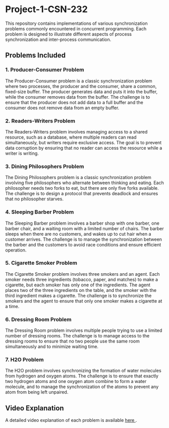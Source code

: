 # Project-1-CSN-232

This repository contains implementations of various synchronization problems commonly encountered in concurrent programming. Each problem is designed to illustrate different aspects of process synchronization and inter-process communication.

## Problems Included

### 1. Producer-Consumer Problem
The Producer-Consumer problem is a classic synchronization problem where two processes, the producer and the consumer, share a common, fixed-size buffer. The producer generates data and puts it into the buffer, while the consumer removes data from the buffer. The challenge is to ensure that the producer does not add data to a full buffer and the consumer does not remove data from an empty buffer.

### 2. Readers-Writers Problem
The Readers-Writers problem involves managing access to a shared resource, such as a database, where multiple readers can read simultaneously, but writers require exclusive access. The goal is to prevent data corruption by ensuring that no reader can access the resource while a writer is writing.

### 3. Dining Philosophers Problem
The Dining Philosophers problem is a classic synchronization problem involving five philosophers who alternate between thinking and eating. Each philosopher needs two forks to eat, but there are only five forks available. The challenge is to design a protocol that prevents deadlock and ensures that no philosopher starves.

### 4. Sleeping Barber Problem
The Sleeping Barber problem involves a barber shop with one barber, one barber chair, and a waiting room with a limited number of chairs. The barber sleeps when there are no customers, and wakes up to cut hair when a customer arrives. The challenge is to manage the synchronization between the barber and the customers to avoid race conditions and ensure efficient operation.

### 5. Cigarette Smoker Problem
The Cigarette Smoker problem involves three smokers and an agent. Each smoker needs three ingredients (tobacco, paper, and matches) to make a cigarette, but each smoker has only one of the ingredients. The agent places two of the three ingredients on the table, and the smoker with the third ingredient makes a cigarette. The challenge is to synchronize the smokers and the agent to ensure that only one smoker makes a cigarette at a time.

### 6. Dressing Room Problem
The Dressing Room problem involves multiple people trying to use a limited number of dressing rooms. The challenge is to manage access to the dressing rooms to ensure that no two people use the same room simultaneously and to minimize waiting time.

### 7. H2O Problem
The H2O problem involves synchronizing the formation of water molecules from hydrogen and oxygen atoms. The challenge is to ensure that exactly two hydrogen atoms and one oxygen atom combine to form a water molecule, and to manage the synchronization of the atoms to prevent any atom from being left unpaired.

## Video Explanation
A detailed video explanation of each problem is available <a href="https://drive.google.com/drive/folders/1HfgVoQIouMHC5jVcnXfbX4LOOoc5nbXa?usp=share_link"> here </a>.
